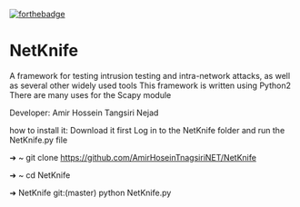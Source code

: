 [![forthebadge](https://forthebadge.com/images/badges/made-with-crayons.svg)](https://forthebadge.com)


# NetKnife
A framework for testing intrusion testing and intra-network attacks, as well as several other widely used tools 
This framework is written using Python2 There are many uses for the Scapy module 

Developer: Amir Hossein Tangsiri Nejad

how to install it: Download it first Log in to the NetKnife folder and run the NetKnife.py file

➜  ~ git clone https://github.com/AmirHoseinTnagsiriNET/NetKnife 

➜  ~ cd NetKnife 

➜  NetKnife git:(master) python NetKnife.py 
